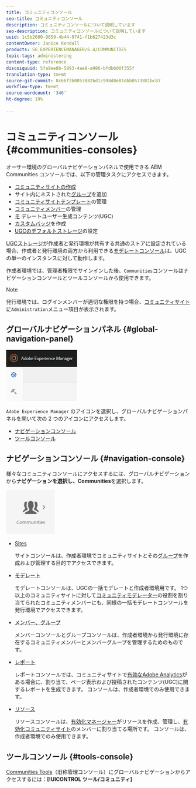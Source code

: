 ```yaml
---
title: コミュニティコンソール
seo-title: コミュニティコンソール
description: コミュニティコンソールについて説明しています
seo-description: コミュニティコンソールについて説明しています
uuid: 1c5b2600-9059-4b44-9741-f1b627423d3c
contentOwner: Janice Kendall
products: SG_EXPERIENCEMANAGER/6.4/COMMUNITIES
topic-tags: administering
content-type: reference
discoiquuid: 5fa9ee8b-5893-4ae9-a986-bfdbb00f355f
translation-type: tm+mt
source-git-commit: 8c66f2b0053882bd1c998d8e01dbb0573881bc87
workflow-type: tm+mt
source-wordcount: '346'
ht-degree: 19%

---
```



# コミュニティコンソール {#communities-consoles}

オーサー環境のグローバルナビゲーションパネルで使用できる AEM Communities コンソールでは、以下の管理タスクにアクセスできます。

* [コミュニティサイトの作成](sites-console.md)
* サイト内にネストされた[グループ](groups.md)を追加
* [コミュニティサイトテンプレート](sites.md)の管理
* [コミュニティメンバー](members.md)の管理
* [モ](moderate-ugc.md) デレートユーザー生成コンテンツ(UGC)
* [カスタムバッジ](badges.md)を作成
* [UGCのデフォルトストレージ](srp-config.md)の設定

[UGCストレージ](working-with-srp.md)が作成者と発行環境が共有する共通のストアに設定されている場合、作成者と発行環境の両方から利用できる[モデレートコンソール](moderation.md)は、UGCの単一のインスタンスに対して動作します。

作成者環境では、管理者権限でサインインした後、`Communities`コンソールはナビゲーションコンソールとツールコンソールから使用できます。

>[!NOTE]
>
>発行環境では、ログインメンバーが適切な権限を持つ場合、[コミュニティサイト](sites-console.md)に`Administration`メニュー項目が表示されます。

## グローバルナビゲーションパネル {#global-navigation-panel}

![chlimage_1-91](assets/chlimage_1-91.png)

`Adobe Experience Manager` のアイコンを選択し、グローバルナビゲーションパネルを開いて次の 2 つのアイコンにアクセスします。

* [ナビゲーションコンソール](#navigation-console)
* [ツールコンソール](tools.md)

## ナビゲーションコンソール {#navigation-console}

様々なコミュニティコンソールにアクセスするには、グローバルナビゲーションから&#x200B;**ナビゲーションを選択し、Communities**&#x200B;を選択します。

![chlimage_1-92](assets/chlimage_1-92.png)

* [Sites](sites-console.md)

   サイトコンソールは、作成者環境でコミュニティサイトとその[グループ](groups.md)を作成および管理する目的でアクセスできます。

* [モデレート](moderation.md)

   モデレートコンソールは、UGCの一括モデレートと作成者環境用です。 1つ以上のコミュニティサイトに対して[コミュニティモデレーター](users.md#publishenvironmentusersandgroups)の役割を割り当てられたコミュニティメンバーにも、同様の一括モデレートコンソールを発行環境でアクセスできます。

* [メンバー、グループ](members.md)

   メンバーコンソールとグループコンソールは、作成者環境から発行環境に存在するコミュニティメンバーとメンバーグループを管理するためのものです。

* [レポート](reports.md)

   レポートコンソールでは、コミュニティサイトで[有効なAdobe Analytics](sites-console.md#analytics)がある場合に、割り当て、ページ表示および投稿されたコンテンツ(UGC)に関するレポートを生成できます。 コンソールは、作成者環境でのみ使用できます。

* [リソース](resources.md)

   リソースコンソールは、[有効化マネージャー](enablement.md#communitymanagers)がリソースを作成、管理し、[有効化コミュニティサイト](overview.md#enablement-community)のメンバーに割り当てる場所です。 コンソールは、作成者環境でのみ使用できます。

## ツールコンソール {#tools-console}

[Communities Tools](tools.md)（旧称管理コンソール）にグローバルナビゲーションからアクセスするには：**[!UICONTROL ツール/コミュニティ]**

